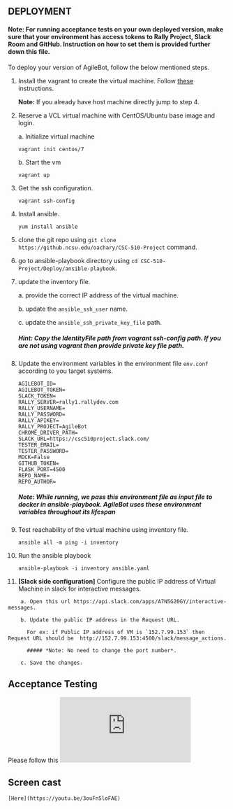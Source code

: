 ## DEPLOYMENT
 
#### Note: For running acceptance tests on your own deployed version, make sure that your environment has access tokens to Rally Project, Slack Room and GitHub. Instruction on how to set them is provided further down this file.
 
To deploy your version of AgileBot, follow the below mentioned steps. 

1. Install the vagrant to create the virtual machine. Follow [these](https://github.com/CSC-DevOps/CM/blob/master/VM.md) instructions.  

    **Note:** If you already have host machine directly jump to step 4.  

2. Reserve a VCL virtual machine with CentOS/Ubuntu base image and login.

   a. Initialize virtual machine

   ```
   vagrant init centos/7   
   ```
   b. Start the vm

   ```
   vagrant up
   ```

3. Get the ssh configuration. 

    ```
   vagrant ssh-config
    ```

4. Install ansible. 

    ```
    yum install ansible
    ```
    
5. clone the git repo using `git clone https://github.ncsu.edu/oachary/CSC-510-Project` command.

6. go to ansible-playbook directory using `cd CSC-510-Project/Deploy/ansible-playbook`. 

7. update the inventory file.

   a. provide the correct IP address of the virtual machine. 
   
   b. update the `ansible_ssh_user` name. 
   
   c. update the `ansible_ssh_private_key_file` path.
   
   ##### *Hint: Copy the IdentityFile path from vagrant ssh-config path. If you are not using vagrant then provide private key file path.*

8. Update the environment variables in the environment file `env.conf` according to you target systems.

      ```
      AGILEBOT_ID=
      AGILEBOT_TOKEN=
      SLACK_TOKEN=
      RALLY_SERVER=rally1.rallydev.com
      RALLY_USERNAME=
      RALLY_PASSWORD=
      RALLY_APIKEY=
      RALLY_PROJECT=AgileBot
      CHROME_DRIVER_PATH=
      SLACK_URL=https://csc510project.slack.com/
      TESTER_EMAIL=
      TESTER_PASSWORD=
      MOCK=False
      GITHUB_TOKEN=
      FLASK_PORT=4500
      REPO_NAME=
      REPO_AUTHOR=
      ```

    ##### *Note: While running, we pass this environment file as input file to docker in ansible-playbook. AgileBot uses these environment variables throughout its lifespan*

9. Test reachability of the virtual machine using inventory file.

    ```
    ansible all -m ping -i inventory 
    ```

10. Run the ansible playbook 

    ```
    ansible-playbook -i inventory ansible.yaml
    ```

11. **[Slack side configuration]** Configure the public IP address of Virtual Machine in slack for interactive messages. 

```
    a. Open this url https://api.slack.com/apps/A7N5G20GY/interactive-messages. 

    b. Update the public IP address in the Request URL.

      For ex: if Public IP address of VM is `152.7.99.153` then Request URL should be  http://152.7.99.153:4500/slack/message_actions. 

      ##### *Note: No need to change the port number*.

    c. Save the changes.
```

## Acceptance Testing 

   Please follow this ![link](https://github.ncsu.edu/oachary/CSC-510-Project/blob/master/Deploy/TestCases.md)

## Screen cast

    [Here](https://youtu.be/3ouFn5loFAE)
